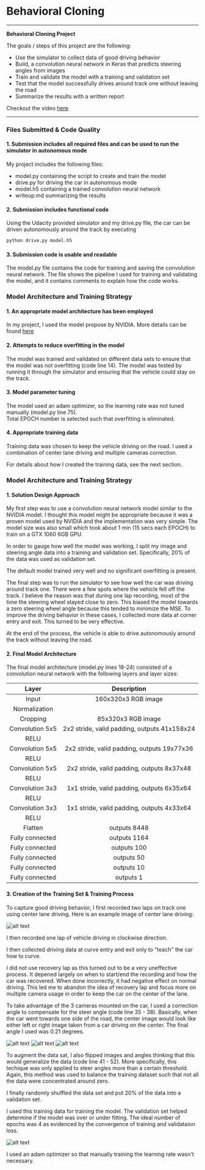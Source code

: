 # **Behavioral Cloning** 

---

**Behavioral Cloning Project**

The goals / steps of this project are the following:
* Use the simulator to collect data of good driving behavior
* Build, a convolution neural network in Keras that predicts steering angles from images
* Train and validate the model with a training and validation set
* Test that the model successfully drives around track one without leaving the road
* Summarize the results with a written report

Checkout the video [here](https://www.youtube.com/watch?v=W_g1ZRfgcbA).

[//]: # (Image References)

[image1]: ./write_up_img/cnn-architecture.png "Model Architecture"
[image2]: ./write_up_img/center.jpg "Centerline Driving"
[image3]: ./write_up_img/iml.jpg "Left Camera"
[image4]: ./write_up_img/imr.jpg "Right Camera"
[image5]: ./write_up_img/figure_1.png "Loss"

---
### Files Submitted & Code Quality

#### 1. Submission includes all required files and can be used to run the simulator in autonomous mode

My project includes the following files:
* model.py containing the script to create and train the model
* drive.py for driving the car in autonomous mode
* model.h5 containing a trained convolution neural network 
* writeup.md summarizing the results

#### 2. Submission includes functional code
Using the Udacity provided simulator and my drive.py file, the car can be driven autonomously around the track by executing 
```sh
python drive.py model.h5
```

#### 3. Submission code is usable and readable

The model.py file contains the code for training and saving the convolution neural network. The file shows the pipeline I used for training and validating the model, and it contains comments to explain how the code works.

### Model Architecture and Training Strategy

#### 1. An appropriate model architecture has been employed

In my project, I used the model propose by NVIDIA. More details can be found [here](https://arxiv.org/abs/1604.07316)  

#### 2. Attempts to reduce overfitting in the model

The model was trained and validated on different data sets to ensure that the model was not overfitting (code line 14). The model was tested by running it through the simulator and ensuring that the vehicle could stay on the track.

#### 3. Model parameter tuning

The model used an adam optimizer, so the learning rate was not tuned manually (model.py line 75).  
Total EPOCH number is selected such that overfitting is eliminated.

#### 4. Appropriate training data

Training data was chosen to keep the vehicle driving on the road. I used a combination of center lane driving and multiple cameras correction.

For details about how I created the training data, see the next section. 

### Model Architecture and Training Strategy

#### 1. Solution Design Approach

My first step was to use a convolution neural network model similar to the NVIDIA model. I thought this model might be appropriate because it was a proven model used by NVIDIA and the implementation was very simple. The model size was also small which took about 1 min (15 secs each EPOCH) to train on a GTX 1060 6GB GPU.

In order to gauge how well the model was working, I split my image and steering angle data into a training and validation set. Specifically, 20% of the data was used as validation set.  

The default model trained very well and no significant overfitting is present.  

The final step was to run the simulator to see how well the car was driving around track one. There were a few spots where the vehicle fell off the track. I believe the reason was that during one lap recording, most of the time the steering wheel stayed close to zero. This biased the model towards a zero steering wheel angle because this tended to minimize the MSE. To improve the driving behavior in these cases, I collected more data at corner entry and exit. This turned to be very effective.

At the end of the process, the vehicle is able to drive autonomously around the track without leaving the road.

#### 2. Final Model Architecture

The final model architecture (model.py lines 18-24) consisted of a convolution neural network with the following layers and layer sizes:  

| Layer         		|     Description	        					| 
|:---------------------:|:---------------------------------------------:| 
| Input         		| 160x320x3 RGB image   							| 
| Normalization     |                                     |
| Cropping          | 85x320x3 RGB image                  |
| Convolution 5x5     	| 2x2 stride, valid padding, outputs 41x158x24 	|
| RELU					|												|
| Convolution 5x5	    | 2x2 stride, valid padding, outputs 19x77x36      									|
| RELU					|
| Convolution 5x5	    | 2x2 stride, valid padding, outputs 8x37x48      									|
| RELU					|
| Convolution 3x3	    | 1x1 stride, valid padding, outputs 6x35x64      									|
| RELU					|	
| Convolution 3x3	    | 1x1 stride, valid padding, outputs 4x33x64      									|
| RELU					|	
| Flatten	      	| outputs 8448 				|
| Fully connected		| outputs 1164      									|
| Fully connected		| outputs 100      									|
| Fully connected		| outputs 50       									|
| Fully connected		| outputs 10       									|
| Fully connected		| outputs 1        									|


#### 3. Creation of the Training Set & Training Process

To capture good driving behavior, I first recorded two laps on track one using center lane driving. Here is an example image of center lane driving:

![alt text][image2]

I then recorded one lap of vehicle driving in clockwise direction.

I then collected driving data at curve entry and exit only to "teach" the car how to curve.

I did not use recovery lap as this turned out to be a very uneffective process. It depened largely on when to start/end the recording and how the car was recovered. When done incorrectly, it had negative effect on normal driving. This led me to abandon the idea of recovery lap and focus more on multiple camera usage in order to keep the car on the center of the lane.

To take advantage of the 3 cameras mounted on the car, I used a correction angle to compensate for the steer angle (code line 35 - 38). Basically, when the car went towards one side of the road, the center image would look like either left or right image taken from a car driving on the center. The final angle I used was 0.21 degrees.  

![alt text][image2]
![alt text][image3]
![alt text][image4]

To augment the data sat, I also flipped images and angles thinking that this would generalize the data (code line 41 - 52). More specifically, this techique was only applied to steer angles more than a certain threshold. Again, this method was used to balance the training dataset such that not all the data were concentrated around zero.  

I finally randomly shuffled the data set and put 20% of the data into a validation set. 

I used this training data for training the model. The validation set helped determine if the model was over or under fitting. The ideal number of epochs was 4 as evidenced by the convergence of training and validataion loss.  

![alt text][image5]

I used an adam optimizer so that manually training the learning rate wasn't necessary.
